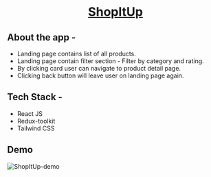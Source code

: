 <div align="center">
  
# [ShopItUp](https://shopitup.netlify.app/)
  
</div>

## **About the app -**

- Landing page contains list of all products.
- Landing page contain filter section - Filter by category and rating.
- By clicking card user can navigate to product detail page.
- Clicking back button will leave user on landing page again.

## **Tech Stack -**

- React JS
- Redux-toolkit
- Tailwind CSS

## Demo

![ShopItUp-demo]()
